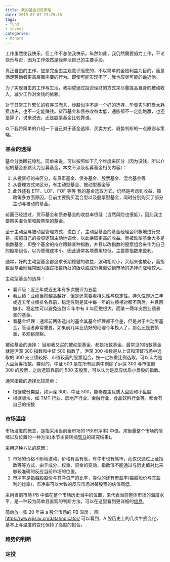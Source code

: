 ```yaml
---
title: 我的基金投资策略
date: 2019-07-07 23:25:16
tags: 
- fund
- invest
categories:
- Others
---
```


工作虽然使我快乐，但工作不总使我快乐。纵然如此，我仍然需要努力工作，不论快乐与否，因为工作依然是我养活自己的主要手段。

真正自由的工作，应是完全由主观意识驱使的，不以简单的金钱利益为目的，而是满足劳动者更高层面需要的行为。即使可能实现不了，我也应尽可能的逼近他。

为了实现自由的工作与生活，我期望通过投资理财的方式来尽量提高自身的被动收入，减少工作对金钱的依赖。

对于日常工作繁忙的程序员而言，炒股似乎不是一个好的选择，毕竟实时盯盘太耗费功夫，也不一定能赚钱。货币基金和债券收益太低，通胀都不一定能跑赢，也还是算了。说来说去，还是股票基金比较靠谱。

以下我将简单的介绍一下自己对于基金选择、买卖方式、趋势判断的一点原则与策略。

### 基金的选择
基金分类眼花缭乱，简单来说，可以按照如下几个维度来区分（因为没钱，所以介绍的基金都默认为公募基金，本文不涉及私募基金相关内容）：
1. 从投资标的来区分，有货币基金、债券基金、股票基金、混合基金等
2. 从管理方式来区分，有主动型基金、被动型基金等
3. 此外还有 ETF、LOF、FOF 等等
我的基金选取方式，仍然是考虑到收益、策略等多方面原因，目前主要购买混合型以及股票型基金，同时分别购买了部分主动与被动的基金。

前面已经提过，货币基金和债券基金的收益率很低（当然风险也很低），因此我主要购买混合型和股票型的基金。

至于主动型与被动型管理方式，说白了，主动型基金的基金经理会积极地进行交易，按照自己的投资逻辑主动地调仓，以此换取更高的收益。而被动型基金大多是指数基金，即整个基金的持仓跟踪某种指数，并且以改指数的股票组合来作为自己的股票组合，以为管理成本小，因此通常各项费用较低，主要靠指数来盈利。

通常，好的主动型基金都追求长期稳健的收益，波动相对小，买起来也放心，而指数型基金则经常因为跟踪指数所处的版块或成分类型受到市场的追捧而涨幅较大。

主动型基金的选择：
- 看评级：近三年或近五年有多次被评为五星
- 看业绩：业绩当然越高越好，但是还需要看持久性与稳定性。持久性即近三年或近五年业绩排名靠前，稳定性则是其中每一年的业绩相对都不落后，并且回撤小，稳定性可以避免选到 5 年中有 3 年回撤很大，而某一两年突然业绩暴涨的基金。
- 看基金经理：通常前两条选出的基金其基金经理都不会差，但是对于主动型基金，管理者非常重要，如果前几年业绩好的经理今年换人了，那么还是要慎重，多观察观察。

被动基金的选择：
目前我又买的被动型基金，都是指数基金。最常见的指数基金就是沪深 300 指数和中证 500 指数了。沪深 300 指数是从上证和深证市场中选取的 300 支业绩较好、市值较高的股票组合，按一定权重比例选取，可以认为是大盘蓝筹指数。类似的，中证 500 是在所有股票中剔除了沪深 300 与市值前 300 的股票，之后选取靠前的 500 支股票，可以认为是反应优质小盘股的指数。

通常指数的选择比较简单：
- 根据成分类型，如沪深 300、中证 500，能够覆盖优质大盘股和小盘股
- 根据版块，如 TMT 行业、房地产行业、金融行业、食品饮料行业等，都会有自己的指数

### 市场温度
市场温度的概念，是指采用当前全市场的 PB(市净率) 中值，来衡量整个市场的情绪以及位置的一种方法(本节主要转摘[驽马](https://www.jisilu.cn/people/nmlhtz)的研究结果)。

采用这种方法的原因：
1. 市场的价格不断地波动，价格有高有低，有牛市也有熊市，而仅仅通过上证指数等等方式，由于成分、权重、资金的变动，指数值不能通过与历史值对比来够较准确的反应当前市场的位置。
2. 市净率是指每股股价与其净资产的比率，类似的还有市盈率(每股股价与其盈利的比率)，市净率可以大致的反应市场对某股票的估值高低。

采用当前市场 PB 中值在整个市场历史当中的位置，来代表当前整体市场的温度水平，是一种较为简单且直观的判断方法，可以在这里看到更详细的[信息](https://www.jisilu.cn/question/68925)。

简单放一张 20 年来 a 股全市场的 PB 温度：
图 https://www.jisilu.cn/data/indicator/
可以看到，A 股历史上的几次牛熊变化，基本上与温度的变化保持了高度的拟合。

### 趋势的判断

### 定投